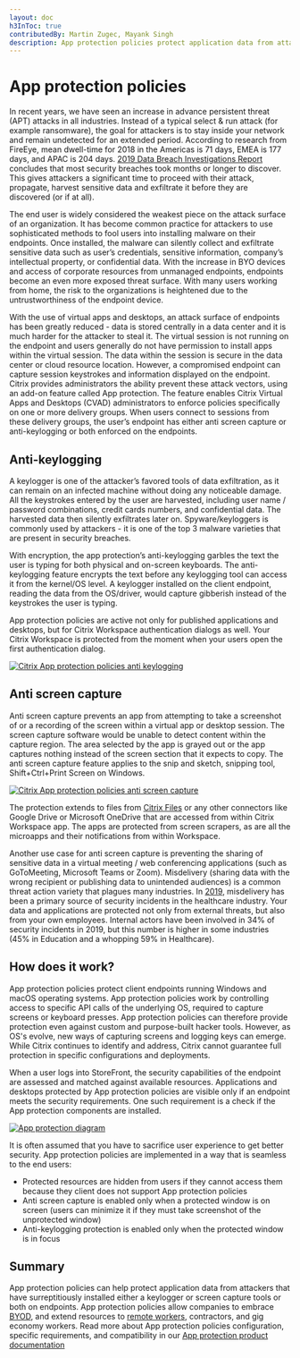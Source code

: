 ```yaml
---
layout: doc
h3InToc: true
contributedBy: Martin Zugec, Mayank Singh
description: App protection policies protect application data from attacks based on keyloggers and screen capture tools. Allow companies to embrace BYOD, and extend resources to remote workers, contractors, and gig economy workers.
---
```

# App protection policies

In recent years, we have seen an increase in advance persistent threat (APT) attacks in all industries. Instead of a typical select & run attack (for example ransomware), the goal for attackers is to stay inside your network and remain undetected for an extended period. According to research from FireEye, mean dwell-time for 2018 in the Americas is 71 days, EMEA is 177 days, and APAC is 204 days. [2019 Data Breach Investigations Report](https://enterprise.verizon.com/resources/reports/dbir/) concludes that most security breaches took months or longer to discover. This gives attackers a significant time to proceed with their attack, propagate, harvest sensitive data and exfiltrate it before they are discovered (or if at all).

The end user is widely considered the weakest piece on the attack surface of an organization. It has become common practice for attackers to use sophisticated methods to fool users into installing malware on their endpoints. Once installed, the malware can silently collect and exfiltrate sensitive data such as user’s credentials, sensitive information, company’s intellectual property, or confidential data. With the increase in BYO devices and access of corporate resources from unmanaged endpoints, endpoints become an even more exposed threat surface. With many users working from home, the risk to the organizations is heightened due to the untrustworthiness of the endpoint device.

With the use of virtual apps and desktops, an attack surface of endpoints has been greatly reduced - data is stored centrally in a data center and it is much harder for the attacker to steal it. The virtual session is not running on the endpoint and users generally do not have permission to install apps within the virtual session. The data within the session is secure in the data center or cloud resource location. However, a compromised endpoint can capture session keystrokes and information displayed on the endpoint. Citrix provides administrators the ability prevent these attack vectors, using an add-on feature called App protection. The feature enables Citrix Virtual Apps and Desktops (CVAD) administrators to enforce policies specifically on one or more delivery groups. When users connect to sessions from these delivery groups, the user’s endpoint has either anti screen capture or anti-keylogging or both enforced on the endpoints.

## Anti-keylogging

A keylogger is one of the attacker’s favored tools of data exfiltration, as it can remain on an infected machine without doing any noticeable damage. All the keystrokes entered by the user are harvested, including user name / password combinations, credit cards numbers, and confidential data. The harvested data then silently exfiltrates later on. Spyware/keyloggers is commonly used by attackers - it is one of the top 3 malware varieties that are present in security breaches.

With encryption, the app protection’s anti-keylogging garbles the text the user is typing for both physical and on-screen keyboards. The anti-keylogging feature encrypts the text before any keylogging tool can access it from the kernel/OS level. A keylogger installed on the client endpoint, reading the data from the OS/driver, would capture gibberish instead of the keystrokes the user is typing.

App protection policies are active not only for published applications and desktops, but for Citrix Workspace authentication dialogs as well. Your Citrix Workspace is protected from the moment when your users open the first authentication dialog.

[![Citrix App protection policies anti keylogging](/en-us/tech-zone/learn/media/tech-briefs_app-protection-policies_anti-keylogging.gif)](/en-us/tech-zone/learn/media/tech-briefs_app-protection-policies_anti-keylogging.gif)

## Anti screen capture

Anti screen capture prevents an app from attempting to take a screenshot of or a recording of the screen within a virtual app or desktop session. The screen capture software would be unable to detect content within the capture region. The area selected by the app is grayed out or the app captures nothing instead of the screen section that it expects to copy. The anti screen capture feature applies to the snip and sketch, snipping tool, Shift+Ctrl+Print Screen on Windows.

[![Citrix App protection policies anti screen capture](/en-us/tech-zone/learn/media/tech-briefs_app-protection-policies_2-anti-screen-capture-ss.png)](/en-us/tech-zone/learn/media/tech-briefs_app-protection-policies_2-anti-screen-capture-ss.png)

The protection extends to files from [Citrix Files](/en-us/mobile-productivity-apps/citrix-files.html) or any other connectors like Google Drive or Microsoft OneDrive that are accessed from within Citrix Workspace app. The apps are protected from screen scrapers, as are all the microapps and their notifications from within Workspace.

Another use case for anti screen capture is preventing the sharing of sensitive data in a virtual meeting / web conferencing applications (such as GoToMeeting, Microsoft Teams or Zoom). Misdelivery (sharing data with the wrong recipient or publishing data to unintended audiences) is a common threat action variety that plagues many industries. In [2019](https://enterprise.verizon.com/resources/reports/dbir/), misdelivery has been a primary source of security incidents in the healthcare industry. Your data and applications are protected not only from external threats, but also from your own employees. Internal actors have been involved in 34% of security incidents in 2019, but this number is higher in some industries (45% in Education and a whopping 59% in Healthcare).

## How does it work?

App protection policies protect client endpoints running Windows and macOS operating systems. App protection policies work by controlling access to specific API calls of the underlying OS, required to capture screens or keyboard presses. App protection policies can therefore provide protection even against custom and purpose-built hacker tools. However, as OS's evolve, new ways of capturing screens and logging keys can emerge. While Citrix continues to identify and address, Citrix cannot guarantee full protection in specific configurations and deployments.

When a user logs into StoreFront, the security capabilities of the endpoint are assessed and matched against available resources. Applications and desktops protected by App protection policies are visible only if an endpoint meets the security requirements. One such requirement is a check if the App protection components are installed.

[![App protection diagram](/en-us/tech-zone/learn/media/tech-briefs_app-protection-policies_diagram.png)](/en-us/tech-zone/learn/media/tech-briefs_app-protection-policies_diagram.png)

It is often assumed that you have to sacrifice user experience to get better security. App protection policies are implemented in a way that is seamless to the end users:

*  Protected resources are hidden from users if they cannot access them because they client does not support App protection policies
*  Anti screen capture is enabled only when a protected window is on screen (users can minimize it if they must take screenshot of the unprotected window)
*  Anti-keylogging protection is enabled only when the protected window is in focus

## Summary

App protection policies can help protect application data from attackers that have surreptitiously installed either a keylogger or screen capture tools or both on endpoints. App protection policies allow companies to embrace [BYOD](https://www.citrix.com/glossary/byod.html), and extend resources to [remote workers](/en-us/tech-zone/learn/tech-briefs/business-continuity.html), contractors, and gig economy workers. Read more about App protection policies configuration, specific requirements, and compatibility in our [App protection product documentation](/en-us/citrix-virtual-apps-desktops/secure/app-protection.html)
